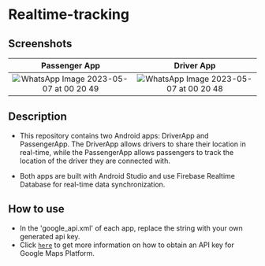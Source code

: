 # Realtime-tracking

## Screenshots
Passenger App                                                   |  Driver App
:--------------------------------------------------------------:|:-----------------------------------------------------------------------:
![WhatsApp Image 2023-05-07 at 00 20 49](https://user-images.githubusercontent.com/98480075/236647087-05d27c95-7dd8-4f82-a174-41143b84413e.jpeg) | ![WhatsApp Image 2023-05-07 at 00 20 48](https://user-images.githubusercontent.com/98480075/236647114-f4b61ec9-82bf-458d-9028-2356078079db.jpeg)

## Description
- This repository contains two Android apps: DriverApp and PassengerApp. The DriverApp allows drivers to share their location in real-time, while the PassengerApp allows passengers to track the location of the driver they are connected with.

- Both apps are built with Android Studio and use Firebase Realtime Database for real-time data synchronization.
## How to use
- In the 'google_api.xml' of each app, replace the string with your own generated api key.
- Click [`here`](https://developers.google.com/maps/documentation/android-sdk/get-api-key) to get more information on how to obtain an API key for Google Maps Platform.
